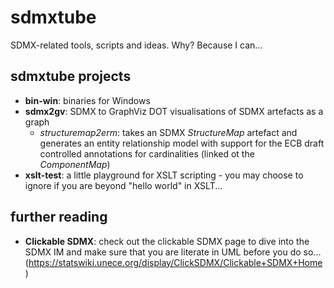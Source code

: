 # sdmxtube
SDMX-related tools, scripts and ideas. Why? Because I can...

## sdmxtube projects
* **bin-win**: binaries for Windows
* **sdmx2gv**: SDMX to GraphViz DOT visualisations of SDMX artefacts as a graph
  * _structuremap2erm_: takes an SDMX _StructureMap_ artefact and generates an entity relationship model with support for the ECB draft controlled annotations for cardinalities (linked ot the _ComponentMap_) 
* **xslt-test**: a little playground for XSLT scripting - you may choose to ignore if you are beyond "hello world" in XSLT...

## further reading
* **Clickable SDMX**: check out the clickable SDMX page to dive into the SDMX IM and make sure that you are literate in UML before you do so... (https://statswiki.unece.org/display/ClickSDMX/Clickable+SDMX+Home) 
